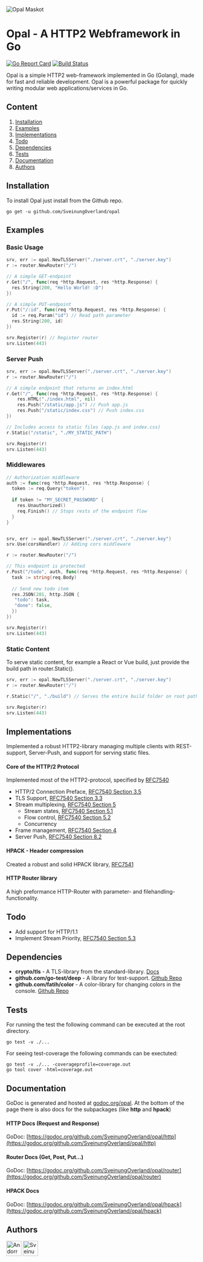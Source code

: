 ![Opal Maskot](https://user-images.githubusercontent.com/31648998/56930012-a62f2380-6adb-11e9-9c69-a49eaab1c4b8.png)

# Opal - A HTTP2 Webframework in Go 

[![Go Report Card](https://goreportcard.com/badge/github.com/SveinungOverland/Opal)](https://goreportcard.com/report/github.com/SveinungOverland/Opal)
[![Build Status](https://travis-ci.com/SveinungOverland/opal.svg?token=qzzDg7qxp9Cyq4d1SzcF&branch=master)](https://travis-ci.com/SveinungOverland/opal)

Opal is a simple HTTP2 web-framework implemented in Go (Golang), made for fast and reliable development. Opal is a powerful package for quickly writing modular web applications/services in Go.

## Content
1. [Installation](#installation)
2. [Examples](#examples)
3. [Implementations](#implementations)
4. [Todo](#todo)
5. [Dependencies](#dependencies)
6. [Tests](#tests)
7. [Documentation](#documentation)
8. [Authors](#authors)

## Installation
To install Opal just install from the Github repo.
```
go get -u github.com/SveinungOverland/opal
```

## Examples
### Basic Usage
```go
srv, err := opal.NewTLSServer("./server.crt", "./server.key")
r := router.NewRouter("/")

// A simple GET-endpoint
r.Get("/", func(req *http.Request, res *http.Response) {
  res.String(200, "Hello World! :D")
})

// A simple PUT-endpoint
r.Put("/:id", func(req *http.Request, res *http.Response) {
  id := req.Param("id") // Read path parameter
  res.String(200, id)
})

srv.Register(r) // Register router
srv.Listen(443)
```

### Server Push
```go
srv, err := opal.NewTLSServer("./server.crt", "./server.key")
r := router.NewRouter("/")

// A simple endpoint that returns an index.html
r.Get("/", func(req *http.Request, res *http.Response) {
    res.HTML("./index.html", nil)
    res.Push("/static/app.js") // Push app.js
    res.Push("/static/index.css") // Push index.css
})

// Includes access to static files (app.js and index.css)
r.Static("/static", "./MY_STATIC_PATH")

srv.Register(r)
srv.Listen(443)
```
### Middlewares
```go
// Authorization middleware
auth := func(req *http.Request, res *http.Response) {
  token := req.Query("token")
  
  if token != "MY_SECRET_PASSWORD" {
    res.Unauthorized()
    req.Finish() // Stops rests of the endpoint flow
  }
}


srv, err := opal.NewTLSServer("./server.crt", "./server.key")
srv.Use(corsHandler) // Adding cors middleware

r := router.NewRouter("/")

// This endpoint is protected
r.Post("/todo", auth, func(req *http.Request, res *http.Response) {
  task := string(req.Body)
  
  // Send new todo item
  res.JSON(201, http.JSON {
   "todo": task,
   "done": false,
  })
})

srv.Register(r)
srv.Listen(443)
```

### Static Content
To serve static content, for example a React or Vue build, just provide the build path in router.Static().
```go
srv, err := opal.NewTLSServer("./server.crt", "./server.key")
r := router.NewRouter("/")

r.Static("/", "./build") // Serves the entire build folder on root path

srv.Register(r)
srv.Listen(443)
```

## Implementations
Implemented a robust HTTP2-library managing multiple clients with REST-support, Server-Push, and support for serving static files.

#### Core of the HTTP/2 Protocol
Implemented most of the HTTP2-protocol, specified by [RFC7540](https://tools.ietf.org/html/rfc7540)
 * HTTP/2 Connection Preface, [RFC7540 Section 3.5](https://tools.ietf.org/html/rfc7540#section-3.5)
 * TLS Support, [RFC7540 Section 3.3](https://tools.ietf.org/html/rfc7540#section-3.3)
 * Stream multiplexing, [RFC7540 Section 5](https://tools.ietf.org/html/rfc7540#section-5)
    - Stream states, [RFC7540 Section 5.1](https://tools.ietf.org/html/rfc7540#section-5.1)
    - Flow control, [RFC7540 Section 5.2](https://tools.ietf.org/html/rfc7540#section-5.2)
    - Concurrency
 * Frame management, [RFC7540 Section 4](https://tools.ietf.org/html/rfc7540#section-4)
 * Server Push, [RFC7540 Section 8.2](https://tools.ietf.org/html/rfc7540#section-8.2)
 
#### HPACK - Header compression
Created a robust and solid HPACK library, [RFC7541](https://tools.ietf.org/html/rfc7541)

#### HTTP Router library
A high preformance HTTP-Router with parameter- and filehandling-functionality.

## Todo
* Add support for HTTP/1.1
* Implement Stream Priority, [RFC7540 Section 5.3](https://tools.ietf.org/html/rfc7540#section-5.3)


## Dependencies

* __crypto/tls__ - A TLS-library from the standard-library. [Docs](https://golang.org/pkg/crypto/tls/)
* __github.com/go-test/deep__ - A library for test-support. [Github Repo](github.com/go-test/deep)
* __github.com/fatih/color__ - A color-library for changing colors in the console. [Github Repo](github.com/fatih/color)


## Tests
For running the test the following command can be executed at the root directory.
```
go test -v ./...
```
For seeing test-coverage the following commands can be exectuted:
```
go test -v ./... -coverageprofile=coverage.out
go tool cover -html=coverage.out
```

## Documentation
GoDoc is generated and hosted at [godoc.org/opal](https://godoc.org/github.com/SveinungOverland/opal). 
At the bottom of the page there is also docs for the subpackages (like __http__ and __hpack__)

#### HTTP Docs (Request and Response)
GoDoc: [https://godoc.org/github.com/SveinungOverland/opal/http](https://godoc.org/github.com/SveinungOverland/opal/http)

#### Router Docs (Get, Post, Put...)
GoDoc: [https://godoc.org/github.com/SveinungOverland/opal/router](https://godoc.org/github.com/SveinungOverland/opal/router)

#### HPACK Docs
GoDoc: [https://godoc.org/github.com/SveinungOverland/opal/hpack](https://godoc.org/github.com/SveinungOverland/opal/hpack)

## Authors
<a href="https://github.com/Andorr" target="_blank"><img src="https://avatars2.githubusercontent.com/u/31648998?s=400&v=4" width=40 title="Andorr"/></a>
<a href="https://github.com/SveinungOverland" target="_blank"><img src="https://avatars0.githubusercontent.com/u/39273837?s=460&v=4" width=40 title="SveinungOverland"/></a>
